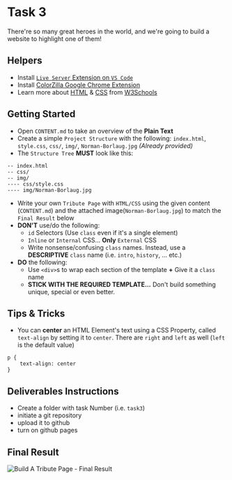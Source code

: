 # Task 3
There're so many great heroes in the world, and we're going to build a website to highlight one of them!

## Helpers
- Install [`Live Server` Extension on `VS Code`](https://marketplace.visualstudio.com/items?itemName=ritwickdey.LiveServer)
- Install [ColorZilla Google Chrome Extension](http://www.colorzilla.com/chrome/)
- Learn more about [HTML](https://www.w3schools.com/html/default.asp) & [CSS](https://www.w3schools.com/css/default.asp) from [W3Schools](https://www.w3schools.com)

## Getting Started
- Open `CONTENT.md` to take an overview of the **Plain Text**
- Create a simple `Project Structure` with the following: `index.html`, `style.css`, `css/`, `img/`, `Norman-Borlaug.jpg` _(Already provided)_
- The `Structure Tree` **MUST** look like this:
```
-- index.html
-- css/
-- img/
---- css/style.css
---- img/Norman-Borlaug.jpg
```
- Write your own `Tribute Page` with `HTML/CSS` using the given content (`CONTENT.md`) and the attached image(`Norman-Borlaug.jpg`) to match the `Final Result` below
- **DON'T** use/do the following:
    - `id` Selectors (Use `class` even if it's a single element)
    - `Inline` or `Internal` CSS... **Only** `External` CSS
    - Write nonsense/confusing `class` names. Instead, use a **DESCRIPTIVE** `class` name (i.e. `intro`, `history`, ... etc.)
- **DO** the following:
    - Use `<div>`s to wrap each section of the template **+** Give it a `class` name
    - **STICK WITH THE REQUIRED TEMPLATE...** Don't build something unique, special or even better.
## Tips & Tricks
- You can **center** an HTML Element's text using a CSS Property, called `text-align` by setting it to `center`. There are `right` and `left` as well (`left` is the default value)
```
p {
    text-align: center
}
```
## Deliverables Instructions
- Create a folder with task Number (i.e. `task3`)
- initiate a git repository 
- upload it to github 
- turn on github pages


## Final Result
![Build A Tribute Page - Final Result](https://user-images.githubusercontent.com/16986422/54327704-aea6ca00-4613-11e9-8781-e815be563af5.png)